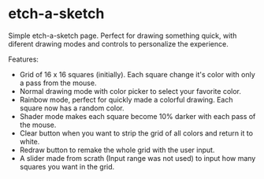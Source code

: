 # etch-a-sketch

Simple etch-a-sketch page. Perfect for drawing something quick, with diferent drawing modes and controls to personalize the experience.

Features:
* Grid of 16 x 16 squares (initially). Each square change it's color with only a pass from the mouse.
* Normal drawing mode with color picker to select your favorite color.
* Rainbow mode, perfect for quickly made a colorful drawing. Each square now has a random color.
* Shader mode makes each square become 10% darker with each pass of the mouse.
* Clear button when you want to strip the grid of all colors and return it to white.
* Redraw button to remake the whole grid with the user input.
* A slider made from scrath (Input range was not used) to input how many squares you want in the grid.